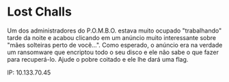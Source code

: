 # Lost Challs

Um dos administradores do P.O.M.B.O. estava muito ocupado "trabalhando" tarde da noite e acabou clicando em um anúncio muito interessante sobre "mães solteiras perto de você...".
Como esperado, o anúncio era na verdade um ransomware que encriptou todo o seu disco e ele não sabe o que fazer para recuperá-lo. Ajude o pobre coitado e ele lhe dará uma flag.

IP: 10.133.70.45
